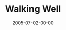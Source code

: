 ---
layout: message
category: message
series: "Special Effects"
title: "Walking Well"
date: 2005-07-02-00-00
message_id: 113
audio: "http://s3.amazonaws.com/crossroads-media/messages/audio/Special_Effects_03_07-03-05_Walking_Well.mp3"
audio-duration: "33:50"
tag: 
 - decision
 - chuck
 - choice
 - growth
 - discipline
 - career
 - balance
 - mingo
 - work
explicit: false
---